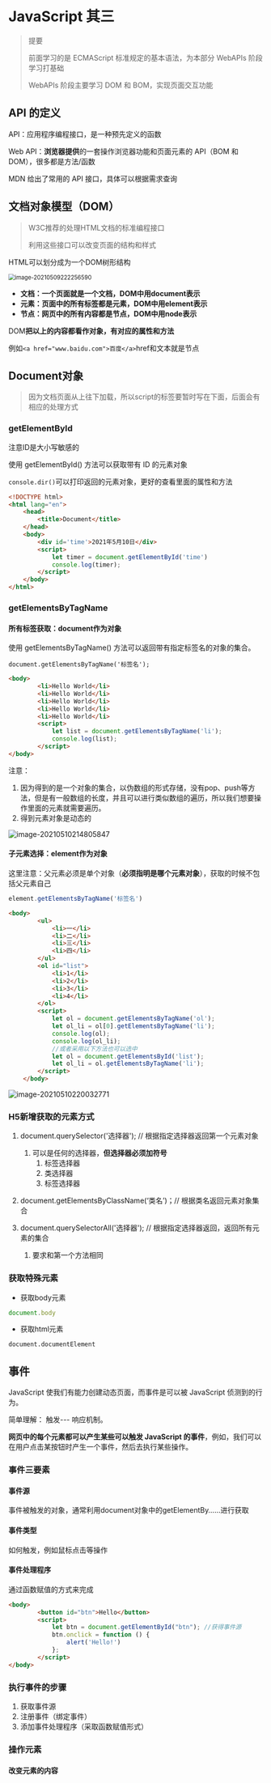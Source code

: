 # JavaScript 其三

> 提要
>
> 前面学习的是 ECMAScript 标准规定的基本语法，为本部分 WebAPIs 阶段学习打基础
>
> WebAPIs 阶段主要学习 DOM 和 BOM，实现页面交互功能

## API 的定义

API：应用程序编程接口，是一种预先定义的函数

Web API：**浏览器提供**的一套操作浏览器功能和页面元素的 API（BOM 和 DOM），很多都是方法/函数

MDN 给出了常用的 API 接口，具体可以根据需求查询

## 文档对象模型（DOM）

> W3C推荐的处理HTML文档的标准编程接口
>
> 利用这些接口可以改变页面的结构和样式

HTML可以划分成为一个DOM树形结构

<img src="JS（3）.assets/image-20210509222256590.png" alt="image-20210509222256590" style="zoom: 80%;" />

- **文档：一个页面就是一个文档，DOM中用document表示**
- **元素：页面中的所有标签都是元素，DOM中用element表示**
- **节点：网页中的所有内容都是节点，DOM中用node表示**

DOM**把以上的内容都看作对象，有对应的属性和方法**

例如`<a href="www.baidu.com">百度</a>`href和文本就是节点

## Document对象

> 因为文档页面从上往下加载，所以script的标签要暂时写在下面，后面会有相应的处理方式

### getElementById

注意ID是大小写敏感的

使用 getElementById() 方法可以获取带有 ID 的元素对象

`console.dir()`可以打印返回的元素对象，更好的查看里面的属性和方法

```html
<!DOCTYPE html>
<html lang="en">
	<head>
		<title>Document</title>
	</head>
	<body>
		<div id='time'>2021年5月10日</div>
		<script>
			let timer = document.getElementById('time')
			console.log(timer);
		</script>
	</body>
</html>
```

### getElementsByTagName

#### 所有标签获取：document作为对象

使用 getElementsByTagName() 方法可以返回带有指定标签名的对象的集合。

`document.getElementsByTagName('标签名');`

```html
<body>
		<li>Hello World</li>
		<li>Hello World</li>
		<li>Hello World</li>
		<li>Hello World</li>
		<li>Hello World</li>
		<script>
			let list = document.getElementsByTagName('li');
			console.log(list);
		</script>
</body>
```

注意：

1. 因为得到的是一个对象的集合，以伪数组的形式存储，没有pop、push等方法，但是有一般数组的长度，并且可以进行类似数组的遍历，所以我们想要操作里面的元素就需要遍历。
2. 得到元素对象是动态的

![image-20210510214805847](JS（3）.assets/image-20210510214805847.png)

#### 子元素选择：element作为对象

这里注意：父元素必须是单个对象（**必须指明是哪个元素对象**），获取的时候不包括父元素自己

```js
element.getElementsByTagName('标签名')
```

```html
<body>
		<ul>
			<li>一</li>
			<li>二</li>
			<li>三</li>
			<li>四</li>
		</ul>
		<ol id="list">
			<li>1</li>
			<li>2</li>
			<li>3</li>
			<li>4</li>
		</ol>
		<script>
			let ol = document.getElementsByTagName('ol');
			let ol_li = ol[0].getElementsByTagName('li');
			console.log(ol);
			console.log(ol_li);
            //或者采用以下方法也可以选中
            let ol = document.getElementsById('list');
            let ol_li = ol.getElementsByTagName('li');
		</script>
	</body>
```

![image-20210510220032771](JS（3）.assets/image-20210510220032771.png)

### H5新增获取的元素方式

1. document.querySelector('选择器'); // 根据指定选择器返回第一个元素对象
   1. 可以是任何的选择器，**但选择器必须加符号**
      1. 标签选择器
      2. 类选择器
      3. 标签选择器

2. document.getElementsByClassName(‘类名’)；// 根据类名返回元素对象集合

3. document.querySelectorAll('选择器'); // 根据指定选择器返回，返回所有元素的集合
   1. 要求和第一个方法相同

### 获取特殊元素

- 获取body元素

```js
document.body
```

- 获取html元素

```
document.documentElement
```

## 事件

JavaScript 使我们有能力创建动态页面，而事件是可以被 JavaScript 侦测到的行为。

简单理解： 触发--- 响应机制。

**网页中的每个元素都可以产生某些可以触发 JavaScript 的事件**，例如，我们可以在用户点击某按钮时产生一个事件，然后去执行某些操作。

### 事件三要素

#### 事件源

事件被触发的对象，通常利用document对象中的getElementBy……进行获取

#### 事件类型

如何触发，例如鼠标点击等操作

#### 事件处理程序

通过函数赋值的方式来完成

```html
<body>
		<button id="btn">Hello</button>
		<script>
			let btn = document.getElementById("btn"); //获得事件源
			btn.onclick = function () {
				alert('Hello!')
			};
		</script>
</body>
```

### 执行事件的步骤

1. 获取事件源
2. 注册事件（绑定事件）
3. 添加事件处理程序（采取函数赋值形式）

### 操作元素

#### 改变元素的内容

